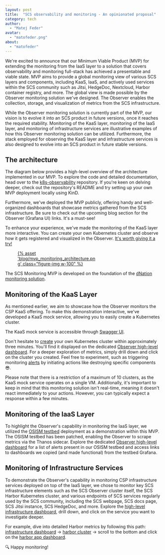 ```yaml
---
layout: post
title:  "SCS observability and monitoring - An opinionated proposal"
category: tech
author:
  - "Matej Feder"
avatar:
  - "matofeder.png"
about:
  - "matofeder"
---
```


We're excited to announce that our Minimum Viable Product (MVP) for extending the monitoring from the IaaS layer to a solution that covers observability and monitoring full-stack has achieved a presentable and viable state. MVP aims to provide a global
monitoring view of various SCS layers and components, including KaaS, IaaS, and actively
used services within the SCS community such as Jitsi, HedgeDoc, Nextcloud, Harbor container
registry, and more. The global view is made possible by the Observer monitoring solution
we've designed. The Observer enables the collection, storage, and visualization of metrics
from the SCS infrastructure.

While the Observer monitoring solution is currently part of the MVP, our vision is to evolve
it into an SCS product in future versions, once it reaches the required stability. Monitoring
of the KaaS layer, monitoring of the IaaS layer, and monitoring of infrastructure services
are illustrative examples of how this Observer monitoring solution can be utilized. Furthermore,
the stack employed for observing the KaaS layer and infrastructure services is also designed to
evolve into an SCS product in future stable versions.

## The architecture

The diagram below provides a high-level overview of the architecture implemented in our MVP.
To explore the code and detailed documentation, head over to the [k8s-observability](https://github.com/sovereignCloudStack/k8s-observability) repository.
If you're keen on delving deeper, check out the repository's README and try setting up your
own MVP deployment locally using KinD.

Furthermore, we've deployed the MVP publicly, offering handy and well-organized dashboards
that showcase metrics gathered from the SCS infrastructure. Be sure to check out the upcoming
blog section for the Observer (Grafana UI) links. It's a must-see!

To enhance your experience, we've made the monitoring of the KaaS layer more interactive.
You can create your own Kubernetes cluster and observe how it gets registered and
visualized in the Observer. [It's worth giving it a try!](#monitoring-of-the-kaas-layer)

<figure class="figure mx-auto d-block" style="width:50%">
  <a href="{% asset "blog/mvp_monitoring_architecture.png" @path %}">
    {% asset 'blog/mvp_monitoring_architecture.png' class="figure-img w-100" %}
  </a>
</figure>

The SCS Monitoring MVP is developed on the foundation of the [dNation monitoring solution](https://github.com/dNationCloud/kubernetes-monitoring).

## Monitoring of the KaaS Layer

As mentioned earlier, we aim to showcase how the Observer monitors the CSP KaaS offering.
To make this demonstration interactive, we've developed a KaaS mock service, allowing
you to easily create a Kubernetes cluster.

The KaaS mock service is accessible through [Swagger UI](http://213.131.230.7:8080/kaas).

Don't hesitate to [create](http://213.131.230.7:8080/kaas#/Clusters/create_cluster_api_clusters__post) your own Kubernetes cluster
within approximately three minutes. You'll find it displayed on the dedicated [Observer high-level dashboard](http://213.131.230.73:30000/d/kaas-monitoring/kaas-monitoring).
For a deeper exploration of metrics, simply drill down and click on the cluster you created.
Feel free to experiment, such as triggering monitoring [alerts](http://213.131.230.73:30001/#/alerts) by initiating actions like destroying specific components 😎.

Please note that there is a restriction of a maximum of 10 clusters, as the KaaS mock
service operates on a single VM. Additionally, it's important to keep in mind that this
monitoring solution isn't real-time, meaning it doesn't react immediately to your actions.
However, you can typically expect a response within a few minutes.

## Monitoring of the IaaS Layer

To highlight the Observer's capability in monitoring the IaaS layer, we utilized the [OSISM testbed](https://docs.scs.community/docs/iaas/guides/deploy-guide/examples/testbed)
deployment as a demonstration within this MVP. The OSISM testbed has been patched,
enabling the Observer to scrape metrics via the Thanos sidecar.
Explore the dedicated [Observer high-level dashboard](http://213.131.230.73:30000/d/testbed/iaas-monitoring) for a list of alerts
present in our OSISM testbed and access links to dashboards we copied (and made functional) from the testbed Grafana.

## Monitoring of Infrastructure Services

To demonstrate the Observer's capability in monitoring CSP infrastructure services deployed
on top of the IaaS layer, we chose to monitor key SCS infrastructure elements such as the
SCS Observer cluster itself, the SCS Harbor Kubernetes cluster, and various endpoints
of SCS services regularly used by the SCS community, including the SCS webpage, SCS docs page, SCS Jitsi instance,
SCS HedgeDoc, and more.
Explore the [high-level infrastructure dashboard](http://213.131.230.73:30000/d/monitoring/infrastructure-services-monitoring), drill down,
and click on the service you want to investigate deeper.

For example, dive into detailed Harbor metrics by following this path: [infrastructure dashboard](http://213.131.230.73:30000/d/monitoring/infrastructure-services-monitoring) -> [harbor cluster](http://213.131.230.73:30000/d/e1b111ecbb5185e637d5a7eef26e850f/kubernetes-monitoring-harbor?refresh=10s&var-datasource=PC96415006F908B67&var-cluster=harbor-cluster) -> scroll to the bottom and click on the [harbor app dashboard](http://213.131.230.73:30000/d/harbor/harbor?var-job=harbor&refresh=10s&var-datasource=PC96415006F908B67&var-cluster=harbor-cluster).

🔍 Happy monitoring!
